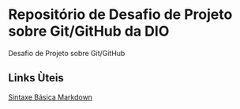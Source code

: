 # Repositório de Desafio de Projeto sobre Git/GitHub da DIO
Desafio de Projeto sobre Git/GitHub

## Links Ùteis
[Sintaxe Básica Markdown](https://www.markdownguide.org/basic-syntax/)
